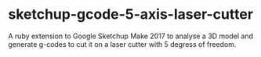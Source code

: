# sketchup-gcode-5-axis-laser-cutter
A ruby extension to Google Sketchup Make 2017 to analyse a 3D model and generate g-codes to cut it on a laser cutter with 5 degress of freedom.
